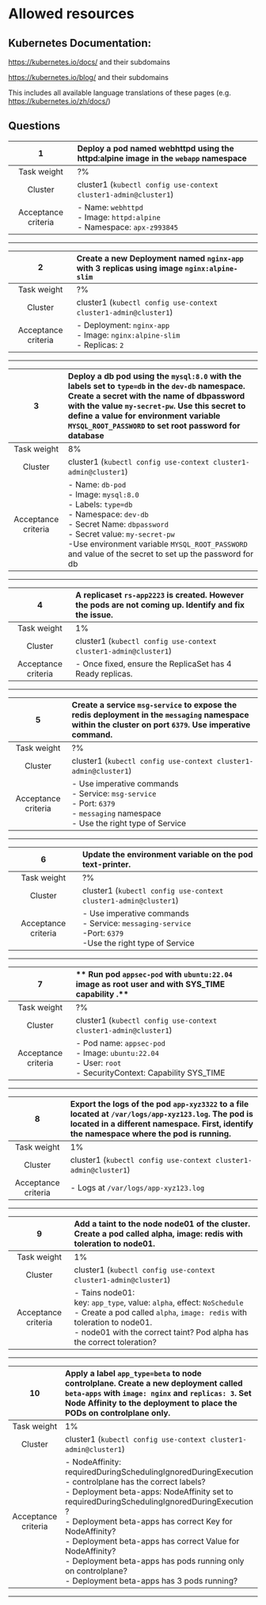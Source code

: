 # Allowed resources

## **Kubernetes Documentation:**

<https://kubernetes.io/docs/> and their subdomains

<https://kubernetes.io/blog/> and their subdomains

This includes all available language translations of these pages (e.g. <https://kubernetes.io/zh/docs/>)

## Questions

|        **1**        | **Deploy a pod named webhttpd using the httpd:alpine image in the `webapp` namespace** |
| :-----------------: | :------------------------------------------------------------------------------------- |
|     Task weight     | ?%                                                                                     |
|       Cluster       | cluster1 (`kubectl config use-context cluster1-admin@cluster1`)                        |
| Acceptance criteria | - Name: `webhttpd` <br/>- Image: `httpd:alpine`<br/>- Namespace: `apx-z993845`         |
---
|        **2**        | **Create a new Deployment named `nginx-app` with 3 replicas using image `nginx:alpine-slim`** |
| :-----------------: | :-------------------------------------------------------------------------------------------- |
|     Task weight     | ?%                                                                                            |
|       Cluster       | cluster1 (`kubectl config use-context cluster1-admin@cluster1`)                               |
| Acceptance criteria | - Deployment: `nginx-app` <br/>- Image: `nginx:alpine-slim`<br/>- Replicas: `2`               |
---
|        **3**        | **Deploy a db pod using the `mysql:8.0` with the labels set to `type=db` in the `dev-db` namespace. Create a secret with the name of dbpassword with the value `my-secret-pw`. Use this secret to define a value for environment variable `MYSQL_ROOT_PASSWORD` to set root password for database** |
| :-----------------: | :-------------------------------------------------------------------------------------------------------------------------------------------------------------------------------------------------------------------------------------------------------------------------------------------------- |
|     Task weight     | 8%                                                                                                                                                                                                                                                                                                  |
|       Cluster       | cluster1 (`kubectl config use-context cluster1-admin@cluster1`)                                                                                                                                                                                                                                     |
| Acceptance criteria | - Name: `db-pod` <br/>- Image: `mysql:8.0`<br/>- Labels: `type=db`<br/>- Namespace: `dev-db`<br/>- Secret Name: `dbpassword`<br/>- Secret value: `my-secret-pw`<br/>-Use environment variable `MYSQL_ROOT_PASSWORD` and value of the secret to set up the password for db                           |
---
|        **4**        | **A replicaset `rs-app2223` is created. However the pods are not coming up. Identify and fix the issue.** |
| :-----------------: | :-------------------------------------------------------------------------------------------------------- |
|     Task weight     | 1%                                                                                                        |
|       Cluster       | cluster1 (`kubectl config use-context cluster1-admin@cluster1`)                                           |
| Acceptance criteria | - Once fixed, ensure the ReplicaSet has 4 Ready replicas.                                                 |
---
|        **5**        | **Create a service `msg-service` to expose the redis deployment in the `messaging` namespace within the cluster on port `6379`. Use imperative command.** |
| :-----------------: | :-------------------------------------------------------------------------------------------------------------------------------------------------------- |
|     Task weight     | ?%                                                                                                                                                        |
|       Cluster       | cluster1 (`kubectl config use-context cluster1-admin@cluster1`)                                                                                           |
| Acceptance criteria | - Use imperative commands <br/>- Service: `msg-service`<br/>- Port: `6379`<br/>- `messaging` namespace<br/>- Use the right type of Service                |
---
|        **6**        | **Update the environment variable on the pod text-printer.**                                                       |
| :-----------------: | :----------------------------------------------------------------------------------------------------------------- |
|     Task weight     | ?%                                                                                                                 |
|       Cluster       | cluster1 (`kubectl config use-context cluster1-admin@cluster1`)                                                    |
| Acceptance criteria | - Use imperative commands <br/>- Service: `messaging-service`<br/>-Port: `6379`<br/>-Use the right type of Service |
---
|        **7**        | ** Run pod `appsec-pod` with `ubuntu:22.04` image as root user and with SYS_TIME capability .**                     |
| :-----------------: | :------------------------------------------------------------------------------------------------------------------ |
|     Task weight     | ?%                                                                                                                  |
|       Cluster       | cluster1 (`kubectl config use-context cluster1-admin@cluster1`)                                                     |
| Acceptance criteria | - Pod name: `appsec-pod` <br/>- Image: `ubuntu:22.04`<br/>- User: `root`<br/>- SecurityContext: Capability SYS_TIME |
---
|        **8**        | **Export the logs of the pod `app-xyz3322` to a file located at `/var/logs/app-xyz123.log`. The pod is located in a different namespace. First, identify the namespace where the pod is running.** |
| :-----------------: | :------------------------------------------------------------------------------------------------------------------------------------------------------------------------------------------------- |
|     Task weight     | 1%                                                                                                                                                                                                 |
|       Cluster       | cluster1 (`kubectl config use-context cluster1-admin@cluster1`)                                                                                                                                    |
| Acceptance criteria | - Logs at `/var/logs/app-xyz123.log`                                                                                                                                                               |
---
|        **9**        | **Add a taint to the node node01 of the cluster. Create a pod called alpha, image: redis with toleration to node01.**                                                                                                                 |
| :-----------------: | :------------------------------------------------------------------------------------------------------------------------------------------------------------------------------------------------------------------------------------ |
|     Task weight     | 1%                                                                                                                                                                                                                                    |
|       Cluster       | cluster1 (`kubectl config use-context cluster1-admin@cluster1`)                                                                                                                                                                       |
| Acceptance criteria | - Tains node01:<br/>    key: `app_type`, value: `alpha`, effect: `NoSchedule`<br/>- Create a pod called `alpha`, `image: redis` with toleration to node01.<br/>- node01 with the correct taint? Pod alpha has the correct toleration? |
---
|       **10**        | **Apply a label `app_type=beta` to node controlplane. Create a new deployment called `beta-apps` with `image: nginx` and `replicas: 3`. Set Node Affinity to the deployment to place the PODs on controlplane only.**                                                                                                                                                                                                                                   |
| :-----------------: | :------------------------------------------------------------------------------------------------------------------------------------------------------------------------------------------------------------------------------------------------------------------------------------------------------------------------------------------------------------------------------------------------------------------------------------------------------ |
|     Task weight     | 1%                                                                                                                                                                                                                                                                                                                                                                                                                                                      |
|       Cluster       | cluster1 (`kubectl config use-context cluster1-admin@cluster1`)                                                                                                                                                                                                                                                                                                                                                                                         |
| Acceptance criteria | - NodeAffinity: requiredDuringSchedulingIgnoredDuringExecution<br/>- controlplane has the correct labels?<br/>- Deployment beta-apps: NodeAffinity set to requiredDuringSchedulingIgnoredDuringExecution ?<br/>- Deployment beta-apps has correct Key for NodeAffinity?<br/>- Deployment beta-apps has correct Value for NodeAffinity?<br/>- Deployment beta-apps has pods running only on controlplane?<br/>- Deployment beta-apps has 3 pods running? |
---
